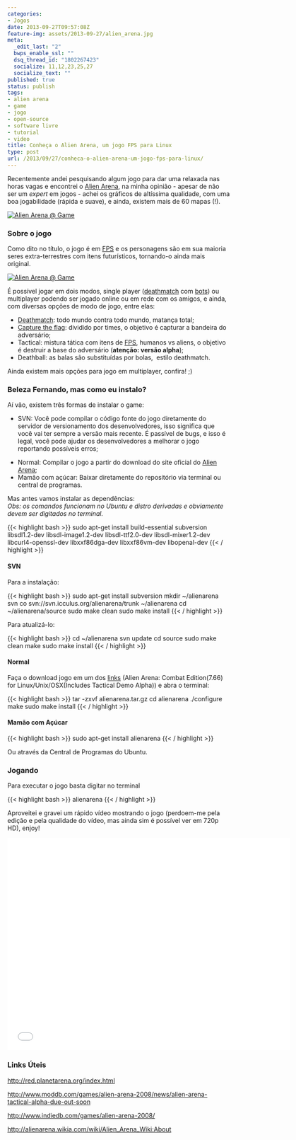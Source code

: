 ```yaml
---
categories:
- Jogos
date: 2013-09-27T09:57:08Z
feature-img: assets/2013-09-27/alien_arena.jpg
meta:
  _edit_last: "2"
  bwps_enable_ssl: ""
  dsq_thread_id: "1802267423"
  socialize: 11,12,23,25,27
  socialize_text: ""
published: true
status: publish
tags:
- alien arena
- game
- jogo
- open-source
- software livre
- tutorial
- video
title: Conheça o Alien Arena, um jogo FPS para Linux
type: post
url: /2013/09/27/conheca-o-alien-arena-um-jogo-fps-para-linux/
---
```


Recentemente andei pesquisando algum jogo para dar uma relaxada nas horas vagas e encontrei o <a title="Alien Arena" href="http://red.planetarena.org/" target="_blank">Alien Arena</a>, na minha opinião - apesar de não ser um <em>expert</em> em jogos - achei os gráficos de altíssima qualidade, com uma boa jogabilidade (rápida e suave), e ainda, existem mais de 60 mapas (!).

[![Alien Arena @ Game](/assets/2013-09-27/topo_alienarena.png)](/assets/2013-09-27/topo_alienarena.png)

### Sobre o jogo
Como dito no título, o jogo é em <a title="First Person Shooter" href="http://pt.wikipedia.org/wiki/Tiro_em_primeira_pessoa" target="_blank">FPS</a> e os personagens são em sua maioria seres extra-terrestres com itens futurísticos, tornando-o ainda mais original.

[![Alien Arena @ Game](/assets/2013-09-27/post_alienarena.png)](/assets/2013-09-27/post_alienarena.png)

É possível jogar em dois modos, single player (<a title="deathmatch" href="http://pt.wikipedia.org/wiki/Deathmatch" target="_blank">deathmatch</a> com <a title="Bots" href="http://en.wikipedia.org/wiki/Video_game_bot" target="_blank">bots</a>) ou multiplayer podendo ser jogado online ou em rede com os amigos, e ainda, com diversas opções de modo de jogo, entre elas:

<ul>
<li><a title="deathmatch" href="http://pt.wikipedia.org/wiki/Deathmatch" target="_blank">Deathmatch</a>: todo mundo contra todo mundo, matança total;</li>
<li><a title="Capture the flag" href="http://en.wikipedia.org/wiki/Capture_the_flag" target="_blank">Capture the flag</a>: dividido por times, o objetivo é capturar a bandeira do adversário;</li>
<li>Tactical: mistura tática com itens de <a title="First Person Shooter" href="http://pt.wikipedia.org/wiki/Tiro_em_primeira_pessoa" target="_blank">FPS</a>, humanos vs aliens, o objetivo é destruir a base do adversário (<strong>atenção: versão alpha</strong>);</li>
<li>Deathball: as balas são substituídas por bolas,  estilo deathmatch.</li>
</ul>
Ainda existem mais opções para jogo em multiplayer, confira! ;)

### Beleza Fernando, mas como eu instalo?
Aí vão, existem três formas de instalar o game:

<ul>
<li>SVN: Você pode compilar o código fonte do jogo diretamente do servidor de versionamento dos desenvolvedores, isso significa que você vai ter sempre a versão mais recente. É passível de bugs, e isso é legal, você pode ajudar os desenvolvedores a melhorar o jogo reportando possíveis erros;</li>
</ul>
<ul>
<li>Normal: Compilar o jogo a partir do download do site oficial do <a title="Alien Arena" href="http://red.planetarena.org/aquire.html" target="_blank">Alien Arena</a>;</li>
<li>Mamão com açúcar: Baixar diretamente do repositório via terminal ou central de programas.</li>
</ul>
Mas antes vamos instalar as dependências:<br />
<em>Obs: os comandos funcionam no Ubuntu e distro derivadas e obviamente devem ser digitados no terminal.</em>

{{< highlight bash >}}
sudo apt-get install build-essential subversion libsdl1.2-dev libsdl-image1.2-dev libsdl-ttf2.0-dev libsdl-mixer1.2-dev libcurl4-openssl-dev libxxf86dga-dev libxxf86vm-dev libopenal-dev
{{< / highlight >}}

#### SVN
Para a instalação:

{{< highlight bash >}}
sudo apt-get install subversion
mkdir ~/alienarena
svn co svn://svn.icculus.org/alienarena/trunk ~/alienarena
cd ~/alienarena/source
sudo make clean
sudo make install
{{< / highlight >}}

Para atualizá-lo:

{{< highlight bash >}}
cd ~/alienarena
svn update
cd source
sudo make clean
make
sudo make install
{{< / highlight >}}

#### Normal
Faça o download jogo em um dos <a href="http://red.planetarena.org/aquire.html" target="_blank">links</a> (Alien Arena: Combat Edition(7.66) for Linux/Unix/OSX(Includes Tactical Demo Alpha)) e abra o terminal:

{{< highlight bash >}}
tar -zxvf alienarena.tar.gz
cd alienarena
./configure
make 
sudo make install
{{< / highlight >}}

#### Mamão com Açúcar
{{< highlight bash >}}
sudo apt-get install alienarena
{{< / highlight >}}

Ou através da Central de Programas do Ubuntu.

### Jogando
Para executar o jogo basta digitar no terminal

{{< highlight bash >}}
alienarena
{{< / highlight >}}

Aproveitei e gravei um rápido vídeo mostrando o jogo (perdoem-me pela edição e pela qualidade do vídeo, mas ainda sim é possível ver em 720p HD), enjoy!<br />

<iframe src="//www.youtube.com/embed/DPKp2McGUqQ?rel=0" height="480" width="640" allowfullscreen="" frameborder="0"></iframe>

### Links Úteis
<a href="http://red.planetarena.org/index.html" target="_blank">http://red.planetarena.org/index.html</a>

<a href="http://www.moddb.com/games/alien-arena-2008/news/alien-arena-tactical-alpha-due-out-soon" target="_blank">http://www.moddb.com/games/alien-arena-2008/news/alien-arena-tactical-alpha-due-out-soon</a>

<a href="http://www.indiedb.com/games/alien-arena-2008/" target="_blank">http://www.indiedb.com/games/alien-arena-2008/</a>

<a href="http://alienarena.wikia.com/wiki/Alien_Arena_Wiki:About">http://alienarena.wikia.com/wiki/Alien_Arena_Wiki:About</a>

